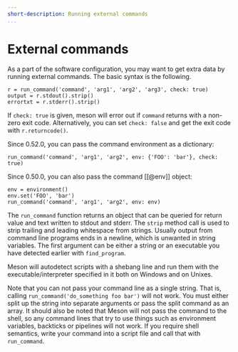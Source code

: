 ```yaml
---
short-description: Running external commands
...
```


# External commands

As a part of the software configuration, you may want to get extra
data by running external commands. The basic syntax is the following.

```meson
r = run_command('command', 'arg1', 'arg2', 'arg3', check: true)
output = r.stdout().strip()
errortxt = r.stderr().strip()
```

If `check: true` is given, meson will error out if `command` returns with a
non-zero exit code. Alternatively, you can set `check: false` and get the exit
code with `r.returncode()`.

Since 0.52.0, you can pass the command environment as a dictionary:

```meson
run_command('command', 'arg1', 'arg2', env: {'FOO': 'bar'}, check: true)
```

Since 0.50.0, you can also pass the command [[@env]] object:

```meson
env = environment()
env.set('FOO', 'bar')
run_command('command', 'arg1', 'arg2', env: env)
```

The `run_command` function returns an object that can be queried for
return value and text written to stdout and stderr. The `strip` method
call is used to strip trailing and leading whitespace from strings.
Usually output from command line programs ends in a newline, which is
unwanted in string variables. The first argument can be either a
string or an executable you have detected earlier with `find_program`.

Meson will autodetect scripts with a shebang line and run them with
the executable/interpreter specified in it both on Windows and on
Unixes.

Note that you can not pass your command line as a single string. That
is, calling `run_command('do_something foo bar')` will not work. You
must either split up the string into separate arguments or pass the
split command as an array. It should also be noted that Meson will not
pass the command to the shell, so any command lines that try to use
things such as environment variables, backticks or pipelines will not
work. If you require shell semantics, write your command into a script
file and call that with `run_command`.

